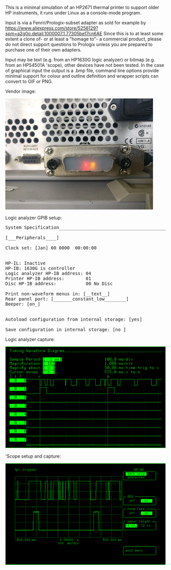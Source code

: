 This is a minimal simulation of an HP2671 thermal printer to support older HP instruments, it runs under Linux as a console-mode program.

Input is via a Fenrir/Prologix-subset adapter as sold for example by https://www.aliexpress.com/store/5256129?spm=a2g0o.detail.1000007.1.77305be17cn6AE Since this is to at least some extent a clone of- or at least a "homage to"- a commercial product, please do not direct support questions to Prologix unless you are prepared to purchase one of their own adapters.

Input may be text (e.g. from an HP1630G logic analyzer) or bitmap (e.g. from an HP54501A 'scope), other devices have not been tested. In the case of graphical input the output is a .bmp file, command line options provide minimal support for colour and outline definition and wrapper scripts can convert to GIF or PNG.

Vendor image:

![Vendor image](GPIB-to-USB-GPIB-USB-CDC-Compatible-with-IEEE-488-Instrument-Control-Interface.jpg_Q90.webp)

Logic analyzer GPIB setup:

<pre>System Specification____________________________________________

[___Peripherals____]

Clock set: [Jan] 00 0000  00:00:00


HP-IL: Inactive
HP-IB: 1630G is controller
Logic analyzer HP-IB address: 04
Printer HP-IB address:        01
Disc HP-IB address:           00 No Disc

Print non-waveform menus in: [__text__]
Rear panel port: [_______constant_low________]
Beeper: [on_]


Autoload configuration from internal storage: [yes]

Save configuration in internal storage: [no_]
</pre>

Logic analyzer capture:

![Analyzer capture](2021-03-11_11:37:04.png)

'Scope setup and capture:

![Scope setup and capture](2021-03-11_11:51:29.png)
